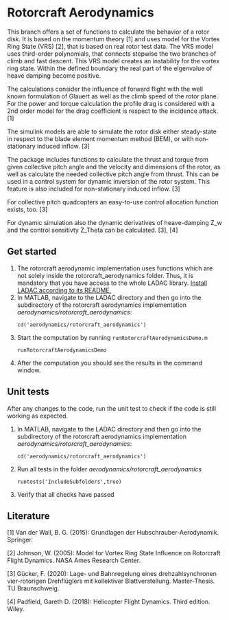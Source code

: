 # Rotorcraft Aerodynamics

This branch offers a set of functions to calculate the behavior of a rotor disk. It is based on the momentum theory [1] and uses model for the Vortex Ring State (VRS) [2], that is based on real rotor test data. The VRS model uses third-order polynomials, that connects stepwise the two branches of climb and fast descent. This VRS model creates an instability for the vortex ring state. Within the defined boundary the real part of the eigenvalue of heave damping become positive.

The calculations consider the influence of forward flight with the well known formulation of Glauert as well as the climb speed of the rotor plane.
For the power and torque calculation the profile drag is considered with a 2nd order model for the drag coefficient is respect to the incidence attack. [1]

The simulink models are able to simulate the rotor disk either steady-state in respect to the blade element momentum method (BEM), or with non-stationary induced inflow. [3]

The package includes functions to calculate the thrust and torque from given collective pitch angle and the velocity and dimensions of the rotor, as well as calculate the needed collective pitch angle from thrust. This can be used in a control system for dynamic inversion of the rotor system. This feature is also included for non-stationary induced inflow. [3]

For collective pitch quadcopters an easy-to-use control allocation function exists, too. [3]

For dynamic simulation also the dynamic derivatives of heave-damping Z_w and the control sensitivty Z_Theta can be calculated. [3], [4]

## Get started

1. The rotorcraft aerodynamic implementation uses functions which are not solely inside the rotorcraft_aerodynamics folder. Thus, it is mandatory
that you have access to the whole LADAC library. [Install LADAC according to
its README.](../../README.md)
2. In MATLAB, navigate to the LADAC directory and then go into the subdirectory of the rotorcraft aerodynamics implementation _aerodynamics/rotorcraft_aerodynamics_:
    ```
    cd('aerodynamics/rotorcraft_aerodynamics')
    ```
3. Start the computation by running `runRotorcraftAerodynamicsDemo.m`
    ```
    runRotorcraftAerodynamicsDemo
    ```
4. After the computation you should see the results in the command window.

## Unit tests

After any changes to the code, run the unit test to check if the code is still working as expected.

1.  In MATLAB, navigate to the LADAC directory and then go into the subdirectory of the rotorcraft aerodynamics implementation _aerodynamics/rotorcraft_aerodynamics_:
    ```
    cd('aerodynamics/rotorcraft_aerodynamics')
    ```
2.  Run all tests in the folder _aerodynamics/rotorcraft_aerodynamics_
    ```
    runtests('IncludeSubfolders',true)
    ```
3. Verify that all checks have passed


## Literature

[1] Van der Wall, B. G. (2015): Grundlagen der Hubschrauber-Aerodynamik. Springer.
 
[2] Johnson, W. (2005): Model for Vortex Ring State Influence on Rotorcraft Flight Dynamics. NASA Ames Research Center.

[3] Gücker, F. (2020): Lage- und Bahnregelung eines drehzahlsynchronen vier-rotorigen Drehflüglers mit kollektiver Blattverstellung. Master-Thesis. TU Braunschweig.

[4] Padfield, Gareth D. (2018): Helicopter Flight Dynamics. Third edition. Wiley.
